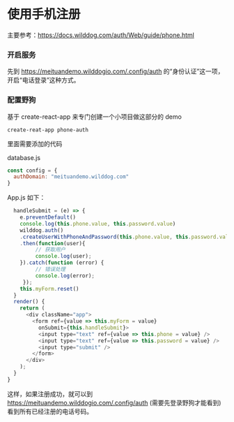 # 使用手机注册

主要参考：https://docs.wilddog.com/auth/Web/guide/phone.html

### 开启服务

先到 https://meituandemo.wilddogio.com/.config/auth 的“身份认证”这一项，开启“电话登录”这种方式。

### 配置野狗

基于 create-react-app 来专门创建一个小项目做这部分的 demo

```
create-reat-app phone-auth
```

里面需要添加的代码


database.js


```js
const config = {
  authDomain: "meituandemo.wilddog.com"
}
```

App.js 如下：


```js
  handleSubmit = (e) => {
    e.preventDefault()
    console.log(this.phone.value, this.password.value)
    wilddog.auth()
    .createUserWithPhoneAndPassword(this.phone.value, this.password.value)
    .then(function(user){
    	 // 获取用户
    	 console.log(user);
    }).catch(function (error) {
         // 错误处理
         console.log(error);
     });
    this.myForm.reset()
  }
  render() {
    return (
      <div className="app">
        <form ref={value => this.myForm = value}
          onSubmit={this.handleSubmit}>
          <input type="text" ref={value => this.phone = value} />
          <input type="text" ref={value => this.password = value} />
          <input type="submit" />
        </form>
      </div>
    );
  }
}
```


这样，如果注册成功，就可以到 https://meituandemo.wilddogio.com/.config/auth (需要先登录野狗才能看到)看到所有已经注册的电话号码。